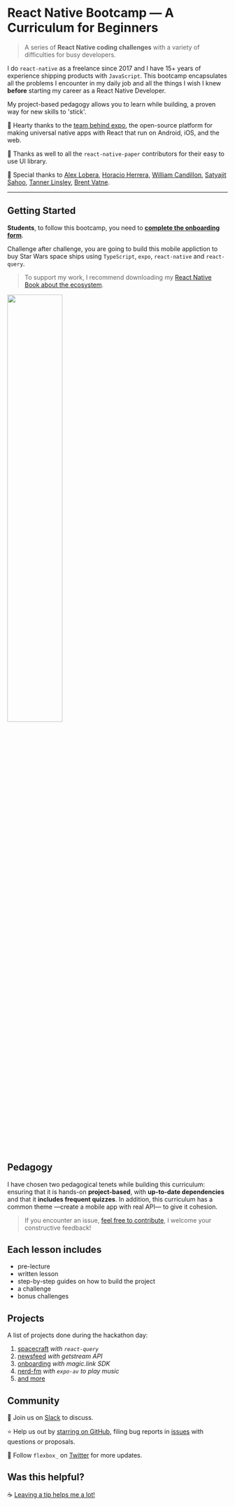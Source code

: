 # React Native Bootcamp — A Curriculum for Beginners

> A series of **React Native coding challenges** with a variety of difficulties for busy developers.

I do `react-native` as a freelance since 2017 and I have 15+ years of experience shipping products with `JavaScript`. This bootcamp encapsulates all the problems I encounter in my daily job and all the things I wish I knew **before** starting my career as a React Native Developer.

My project-based pedagogy allows you to learn while building, a proven way for new skills to 'stick'.

📱 Hearty thanks to the [team behind expo](https://expo.io/), the open-source platform for making universal native apps with React that run on Android, iOS, and the web.

🎨 Thanks as well to all the `react-native-paper` contributors for their easy to use UI library.

🙏 Special thanks to [Alex Lobera](https://github.com/alexlbr), [Horacio Herrera](https://twitter.com/hhg2288), [William Candillon](https://github.com/wcandillon), [Satyajit Sahoo](https://github.com/satya164), [Tanner Linsley](https://github.com/tannerlinsley), [Brent Vatne](https://github.com/brentvatne).

---

## Getting Started

**Students**, to follow this bootcamp, you need to **[complete the onboarding form](https://davidl.fr/onboarding-bootcamp)**.

Challenge after challenge, you are going to build this mobile appliction to buy Star Wars space ships using `TypeScript`, `expo`, `react-native` and `react-query`.

> To support my work, I recommend downloading my [React Native Book about the ecosystem](https://davidl.fr/road-to-react-native).

<img src="https://github.com/flexbox/react-native-bootcamp/raw/main/hackathon/spacecraft/spacecraft-preview.gif" width="50%" height="50%">

## Pedagogy

I have chosen two pedagogical tenets while building this curriculum: ensuring that it is hands-on **project-based**, with **up-to-date dependencies** and that it **includes frequent quizzes**. In addition, this curriculum has a common theme —create a mobile app with real API— to give it cohesion.

> If you encounter an issue, [feel free to contribute](https://github.com/flexbox/react-native-workshop/issues/new), I welcome your constructive feedback!

## Each lesson includes

- pre-lecture
- written lesson
- step-by-step guides on how to build the project
- a challenge
- bonus challenges

## Projects

A list of projects done during the hackathon day:

1. [spacecraft](./hackathon/spacecraft/) _with `react-query`_
1. [newsfeed](./hackathon/newsfeed/) _with getstream API_
1. [onboarding](./hackathon/onboarding/) _with magic.link SDK_
1. [nerd-fm](./hackathon/nerd-fm/) _with `expo-av` to play music_
1. [and more](./hackathon/)

## Community

💬 Join us on [Slack](https://join.slack.com/t/infiniteredcommunity/shared_invite/zt-1f137np4h-zPTq_CbaRFUOR_glUFs2UA) to discuss.

⭐️ Help us out by [starring on GitHub](https://github.com/flexbox/react-native-bootcamp), filing bug reports in [issues](https://github.com/flexbox/react-native-bootcamp/issues) with questions or proposals.

👥 Follow `flexbox_` on [Twitter](https://twitter.com/intent/follow?screen_name=flexbox_) for more updates.

## Was this helpful?

☕️ [Leaving a tip helps me a lot!](https://github.com/sponsors/flexbox?frequency=one-time&sponsor=flexbox)
